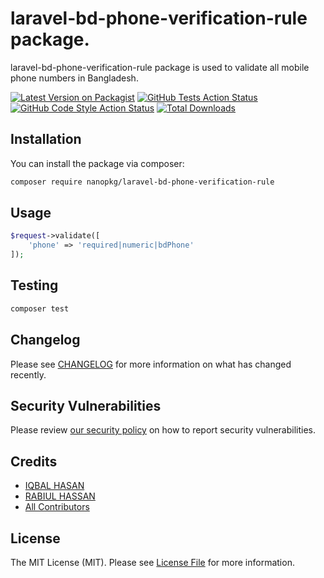 # laravel-bd-phone-verification-rule package.

laravel-bd-phone-verification-rule package is used to validate all mobile phone numbers in Bangladesh.

[![Latest Version on Packagist](https://img.shields.io/packagist/v/nanopkg/laravel-bd-phone-verification-rule.svg?style=flat-square)](https://packagist.org/packages/nanopkg/laravel-bd-phone-verification-rule)
[![GitHub Tests Action Status](https://img.shields.io/github/actions/workflow/status/nanopkg/laravel-bd-phone-verification-rule/run-tests.yml?branch=main&label=tests&style=flat-square)](https://github.com/nanopkg/laravel-bd-phone-verification-rule/actions?query=workflow%3Arun-tests+branch%3Amain)
[![GitHub Code Style Action Status](https://img.shields.io/github/actions/workflow/status/nanopkg/laravel-bd-phone-verification-rule/fix-php-code-style-issues.yml?branch=main&label=code%20style&style=flat-square)](https://github.com/nanopkg/laravel-bd-phone-verification-rule/actions?query=workflow%3A"Fix+PHP+code+style+issues"+branch%3Amain)
[![Total Downloads](https://img.shields.io/packagist/dt/nanopkg/laravel-bd-phone-verification-rule.svg?style=flat-square)](https://packagist.org/packages/nanopkg/laravel-bd-phone-verification-rule)

## Installation

You can install the package via composer:

```bash
composer require nanopkg/laravel-bd-phone-verification-rule
```

## Usage

```php
$request->validate([
    'phone' => 'required|numeric|bdPhone'
]);
```

## Testing

```bash
composer test
```

## Changelog

Please see [CHANGELOG](CHANGELOG.md) for more information on what has changed recently.

## Security Vulnerabilities

Please review [our security policy](../../security/policy) on how to report security vulnerabilities.

## Credits

-   [IQBAL HASAN](https://github.com/iqbalhasandev)
-   [RABIUL HASSAN](https://github.com/rabiulhassandev)
-   [All Contributors](../../contributors)

## License

The MIT License (MIT). Please see [License File](LICENSE.md) for more information.
